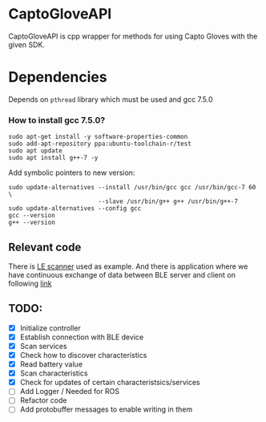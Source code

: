 # CaptoGloveAPI 


CaptoGloveAPI is cpp wrapper for methods for using Capto Gloves with the given SDK. 


# Dependencies 

Depends on `pthread` library which must be used and gcc 7.5.0

### How to install gcc 7.5.0?

```
sudo apt-get install -y software-properties-common
sudo add-apt-repository ppa:ubuntu-toolchain-r/test
sudo apt update
sudo apt install g++-7 -y
```

Add symbolic pointers to new version: 

```
sudo update-alternatives --install /usr/bin/gcc gcc /usr/bin/gcc-7 60 \
                         --slave /usr/bin/g++ g++ /usr/bin/g++-7 
sudo update-alternatives --config gcc
gcc --version
g++ --version
```

## Relevant code 

There is [LE scanner](https://code.qt.io/cgit/qt/qtconnectivity.git/tree/examples/bluetooth/lowenergyscanner?h=5.15) used as example. 
And there is application where we have continuous exchange of data between BLE server and client on 
following [link](https://code.qt.io/cgit/qt/qtconnectivity.git/tree/examples/bluetooth/heartrate-game) 


## TODO: 
- [x] Initialize controller 
- [x] Establish connection with BLE device
- [x] Scan services 
- [x] Check how to discover characteristics
- [x] Read battery value
- [x] Scan characteristics 
- [x] Check for updates of certain characteristsics/services
- [ ] Add Logger / Needed for ROS 
- [ ] Refactor code 
- [ ] Add protobuffer messages to enable writing in them

